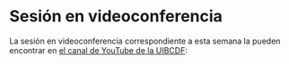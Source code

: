 # Sesión en videoconferencia

La sesión en videoconferencia correspondiente a esta semana la pueden encontrar en [el canal de
YouTube de la UIBCDF](https://www.youtube.com/@uibcdf):

<br>

<br>
